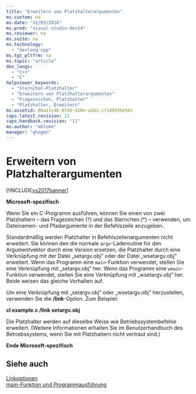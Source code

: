 ```yaml
---
title: "Erweitern von Platzhalterargumenten"
ms.custom: na
ms.date: "12/03/2016"
ms.prod: "visual-studio-dev14"
ms.reviewer: na
ms.suite: na
ms.technology: 
  - "devlang-cpp"
ms.tgt_pltfrm: na
ms.topic: "article"
dev_langs: 
  - "C++"
  - "C"
helpviewer_keywords: 
  - "Sternchen-Platzhalter"
  - "Erweitern von Platzhalterargumenten"
  - "Fragezeichen, Platzhalter"
  - "Platzhalter, Erweitern"
ms.assetid: 80a11c4b-0199-420e-a342-cf1d803be5bc
caps.latest.revision: 11
caps.handback.revision: "11"
ms.author: "mblome"
manager: "ghogen"
---
```

# Erweitern von Platzhalterargumenten
[!INCLUDE[vs2017banner](../assembler/inline/includes/vs2017banner.md)]

**Microsoft\-spezifisch**  
  
 Wenn Sie ein C\-Programm ausführen, können Sie einen von zwei Platzhaltern – das Fragezeichen \(?\) und das Sternchen \(\*\) – verwenden, um Dateinamen\- und Pfadargumente in der Befehlszeile anzugeben.  
  
 Standardmäßig werden Platzhalter in Befehlszeilenargumenten nicht erweitert. Sie können den die normale `argv`\-Laderoutine für den Argumentvektor durch eine Version ersetzen, die Platzhalter durch eine Verknüpfung mit der Datei „setargv.obj“ oder der Datei „wsetargv.obj“ erweitert. Wenn das Programm eine `main`\-Funktion verwendet, stellen Sie eine Verknüpfung mit „setargv.obj“ her. Wenn das Programm eine `wmain`\-Funktion verwendet, stellen Sie eine Verknüpfung mit „wsetargv.obj“ her. Beide weisen das gleiche Verhalten auf.  
  
 Um eine Verknüpfung mit „setargv.obj“ oder „wsetargv.obj“ herzustellen, verwenden Sie die **\/link**\-Option. Zum Beispiel:  
  
 **cl example.c \/link setargv.obj**  
  
 Die Platzhalter werden auf dieselbe Weise wie Betriebssystembefehle erweitert. \(Weitere Informationen erhalten Sie im Benutzerhandbuch des Betriebssystems, wenn Sie mit Platzhaltern nicht vertraut sind.\)  
  
 **Ende Microsoft\-spezifisch**  
  
## Siehe auch  
 [Linkoptionen](../c-runtime-library/link-options.md)   
 [main\-Funktion und Programmausführung](../c-language/main-function-and-program-execution.md)